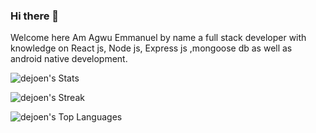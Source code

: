 ### Hi there 👋
Welcome here
Am Agwu Emmanuel by name a full stack developer with knowledge on
React js, Node js, Express js ,mongoose db as well as android native development.



![dejoen's Stats](https://github-readme-stats.vercel.app/api?username=dejoen&theme=vue-dark&show_icons=true&hide_border=true&count_private=true)

![dejoen's Streak](https://github-readme-streak-stats.herokuapp.com/?user=dejoen&theme=vue-dark&hide_border=true)

![dejoen's Top Languages](https://github-readme-stats.vercel.app/api/top-langs/?username=dejoen&theme=vue-dark&show_icons=true&hide_border=true&layout=compact)
